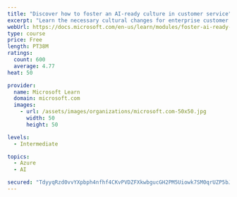 ```yaml
---
title: "Discover how to foster an AI-ready culture in customer service"
excerpt: "Learn the necessary cultural changes for enterprise customer service to make AI transformation successful, and how they fit into a holistic AI strategy."
webUrl: https://docs.microsoft.com/en-us/learn/modules/foster-ai-ready-culture-customer-service/
type: course
price: Free
length: PT38M
ratings:
  count: 600
  average: 4.77
heat: 50

provider:
  name: Microsoft Learn
  domain: microsoft.com
  images:
    - url: /assets/images/organizations/microsoft.com-50x50.jpg
      width: 50
      height: 50

levels:
  - Intermediate

topics:
  - Azure
  - AI

secured: "TdyyqRzd0vvYXpbph4nfhf4CKvPVDZFXkwbgucGH2PM5Uiowk7SM0qrUZP5bJhLpSM/wy640Cx7bI1F5C4GVH9N04yRmBJ6pVYuH9eCUk6nCGPpN+Y/w/oGg9hm/IcaGrhELLjoqbl3EXR/xMvddRZyExigQ1w21lgKDyyxIdogMCaCav5Y5z4gvz68mmH7HvNaTViWedlQYt5RzZAWiRsnQ9vBSDpCPGGYp3h/kDf6mBNpRPK3WZkcRoTXpkzF+rXH8cd1i3fdDXmC3e3EnkLEnjvXsn+BfOxR8Qu+NTtpxsSs7zJWmBSeNpl9cDB/3MMV6QpB1ZlFxY+OMVSsjrodBhhHzBI05UkyBK38A61X5/Fp2li+1Jobu+b7ZtQSVkyp/vK0nrMhzuC+BqTcQSDRusUrlg8eQSQ7/LEOMAos=;ioOxsQ9bwoP6MKW9eu3+3A=="
---
```


